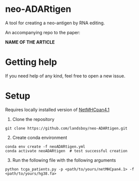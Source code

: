 # neo-ADARtigen
A tool for creating a neo-antigen by RNA editing.

An accompanying repo to the paper:

****NAME OF THE ARTICLE****

# Getting help
If you need help of any kind, feel free to open a new issue.

# Setup
Requires locally installed version of [NetMHCpan4.1](https://services.healthtech.dtu.dk/cgi-bin/sw_request?software=netMHCpan&version=4.1&packageversion=4.1b&platform=Linux)
 
1. Clone the repository
```
git clone https://github.com/landsboy/neo-ADARtigen.git
```

2. Create conda environment
```
conda env create -f neoADARtigen.yml
conda activate neoADARtigen  # test successful creation
```
3. Run the following file with the following arguments
```
python tcga_patients.py -p <path/to/yours/netMHCpan4.1> -f <path/to/yours/hg38.fa>
```
